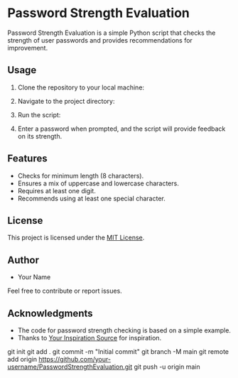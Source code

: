 # Password Strength Evaluation

Password Strength Evaluation is a simple Python script that checks the strength of user passwords and provides recommendations for improvement.

## Usage

1. Clone the repository to your local machine:

2. Navigate to the project directory:


3. Run the script:


4. Enter a password when prompted, and the script will provide feedback on its strength.

## Features

- Checks for minimum length (8 characters).
- Ensures a mix of uppercase and lowercase characters.
- Requires at least one digit.
- Recommends using at least one special character.

## License

This project is licensed under the [MIT License](LICENSE).

## Author

- Your Name

Feel free to contribute or report issues.

## Acknowledgments

- The code for password strength checking is based on a simple example.
- Thanks to [Your Inspiration Source](https://www.example.com) for inspiration.

git init
git add .
git commit -m "Initial commit"
git branch -M main
git remote add origin https://github.com/your-username/PasswordStrengthEvaluation.git
git push -u origin main

